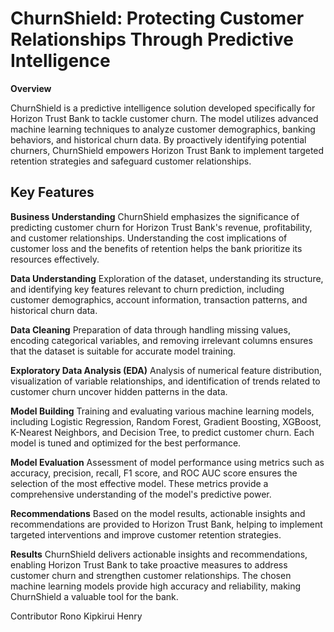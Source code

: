 # ChurnShield: Protecting Customer Relationships Through Predictive Intelligence
**Overview**

ChurnShield is a predictive intelligence solution developed specifically for Horizon Trust Bank to tackle customer churn. The model utilizes advanced machine learning techniques to analyze customer demographics, banking behaviors, and historical churn data. By proactively identifying potential churners, ChurnShield empowers Horizon Trust Bank to implement targeted retention strategies and safeguard customer relationships.

## Key Features
**Business Understanding**
ChurnShield emphasizes the significance of predicting customer churn for Horizon Trust Bank's revenue, profitability, and customer relationships. Understanding the cost implications of customer loss and the benefits of retention helps the bank prioritize its resources effectively.

**Data Understanding**
Exploration of the dataset, understanding its structure, and identifying key features relevant to churn prediction, including customer demographics, account information, transaction patterns, and historical churn data.

**Data Cleaning**
Preparation of data through handling missing values, encoding categorical variables, and removing irrelevant columns ensures that the dataset is suitable for accurate model training.

**Exploratory Data Analysis (EDA)**
Analysis of numerical feature distribution, visualization of variable relationships, and identification of trends related to customer churn uncover hidden patterns in the data.

**Model Building**
Training and evaluating various machine learning models, including Logistic Regression, Random Forest, Gradient Boosting, XGBoost, K-Nearest Neighbors, and Decision Tree, to predict customer churn. Each model is tuned and optimized for the best performance.

**Model Evaluation**
Assessment of model performance using metrics such as accuracy, precision, recall, F1 score, and ROC AUC score ensures the selection of the most effective model. These metrics provide a comprehensive understanding of the model's predictive power.

**Recommendations**
Based on the model results, actionable insights and recommendations are provided to Horizon Trust Bank, helping to implement targeted interventions and improve customer retention strategies.

**Results**
ChurnShield delivers actionable insights and recommendations, enabling Horizon Trust Bank to take proactive measures to address customer churn and strengthen customer relationships. The chosen machine learning models provide high accuracy and reliability, making ChurnShield a valuable tool for the bank.

Contributor
Rono Kipkirui Henry



